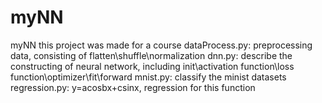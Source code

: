 # myNN
myNN
this project was made for a course
dataProcess.py: preprocessing data, consisting of flatten\shuffle\normalization
dnn.py: describe the constructing of neural network, including init\activation function\loss function\optimizer\fit\forward
mnist.py: classify the minist datasets
regression.py: y=acosbx+csinx, regression for this function
